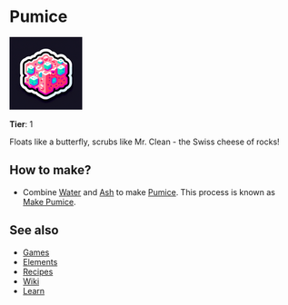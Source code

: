 # Pumice

![](../images/item.pumice.png)

**Tier**: 1

Floats like a butterfly, scrubs like Mr. Clean - the Swiss cheese of rocks!

## How to make?

* Combine [Water](/wiki/elements/water) and [Ash](/wiki/elements/ash) to make [Pumice](/wiki/elements/pumice). This process is known as [Make Pumice](/wiki/recipes/make-pumice).

## See also

* [Games](/wiki/games)
* [Elements](/wiki/elements)
* [Recipes](/wiki/recipes)
* [Wiki](/wiki/index)
* [Learn](/learn/index)